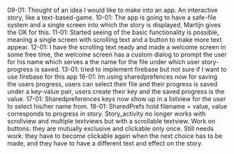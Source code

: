 09-01: Thought of an idea I would like to make into an app. An interactive story, like a text-based-game.
10-01: The app is going to have a safe-file system and a single screen into which the story is displayed, Martijn gives the OK for this.
11-01: Started seeing of the basic functionality is possible, meaning a single screen with scrolling text and a button to make more text appear.
12-01: I have the scrolling text ready and made a welcome screen in some free time, the welcome screen has a custom dialog to prompt the user for his name which serves a the name for the file under which user story-progress is saved.
13-01: tried to implement firebase but not sure if I want to use firebase for this app
16-01: Im using sharedprefences now for saving the users progress, users can select their file and their progress is saved under a key-value pair, users create their key and the saved progress is the value.
17-01: Sharedpreferences keys now show up in a listview for the user to select his/her name from.
18-01: SharedPrefs hold filename + value, value corresponds to progress in story. Story_activity no longer works with scrollview and multiple textviews but with a scrollable textview. Work on buttons: they are mutually exclusive and clickable only once. Still needs work: they have to become clickable again when the next choice has to be made, and they have to have a different text and effect on the story.
